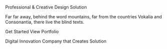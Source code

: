 Professional &amp; Creative Design Solution

Far far away, behind the word mountains, far from the countries Vokalia and Consonantia, there live the blind texts.

Get Started View Portfolio





Digital Innovation Company that Creates Solution


